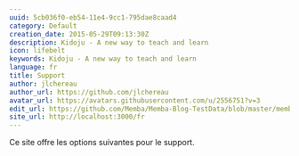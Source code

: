 ```yaml
---
uuid: 5cb036f0-eb54-11e4-9cc1-795dae8caad4
category: Default
creation_date: 2015-05-29T09:13:30Z
description: Kidoju - A new way to teach and learn
icon: lifebelt
keywords: Kidoju - A new way to teach and learn
language: fr
title: Support
author: jlchereau
author_url: https://github.com/jlchereau
avatar_url: https://avatars.githubusercontent.com/u/2556751?v=3
edit_url: https://github.com/Memba/Memba-Blog-TestData/blob/master/memba/fr/pages/index.md
site_url: http://localhost:3000/fr
---
```

Ce site offre les options suivantes pour le support.